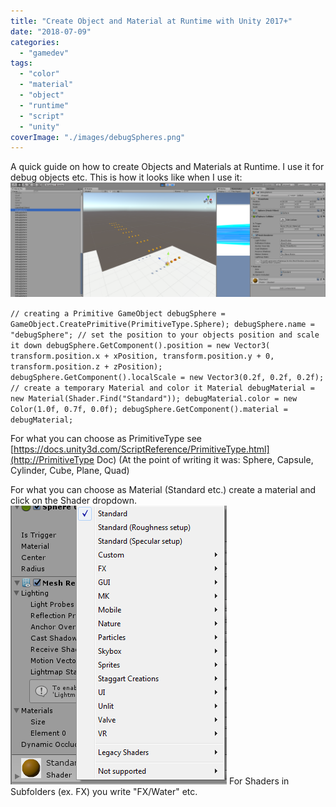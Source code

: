 ```yaml
---
title: "Create Object and Material at Runtime with Unity 2017+"
date: "2018-07-09"
categories: 
  - "gamedev"
tags: 
  - "color"
  - "material"
  - "object"
  - "runtime"
  - "script"
  - "unity"
coverImage: "./images/debugSpheres.png"
---
```


A quick guide on how to create Objects and Materials at Runtime. I use it for debug objects etc. This is how it looks like when I use it: [![](./images/debugSphereAtRuntime.png)](https://blog.thecell.eu/wp-content/uploads/2018/07/debugSphereAtRuntime.png)

`// creating a Primitive GameObject debugSphere = GameObject.CreatePrimitive(PrimitiveType.Sphere); debugSphere.name = "debugSphere"; // set the position to your objects position and scale it down debugSphere.GetComponent().position = new Vector3( transform.position.x + xPosition, transform.position.y + 0, transform.position.z + zPosition); debugSphere.GetComponent().localScale = new Vector3(0.2f, 0.2f, 0.2f); // create a temporary Material and color it Material debugMaterial = new Material(Shader.Find("Standard")); debugMaterial.color = new Color(1.0f, 0.7f, 0.0f); debugSphere.GetComponent().material = debugMaterial;`

For what you can choose as PrimitiveType see [https://docs.unity3d.com/ScriptReference/PrimitiveType.html](http://PrimitiveType Doc) (At the point of writing it was: Sphere, Capsule, Cylinder, Cube, Plane, Quad)

For what you can choose as Material (Standard etc.) create a material and click on the Shader dropdown.[![](./images/ShaderMaterials.png)](https://blog.thecell.eu/wp-content/uploads/2018/07/ShaderMaterials.png) For Shaders in Subfolders (ex. FX) you write "FX/Water" etc.
